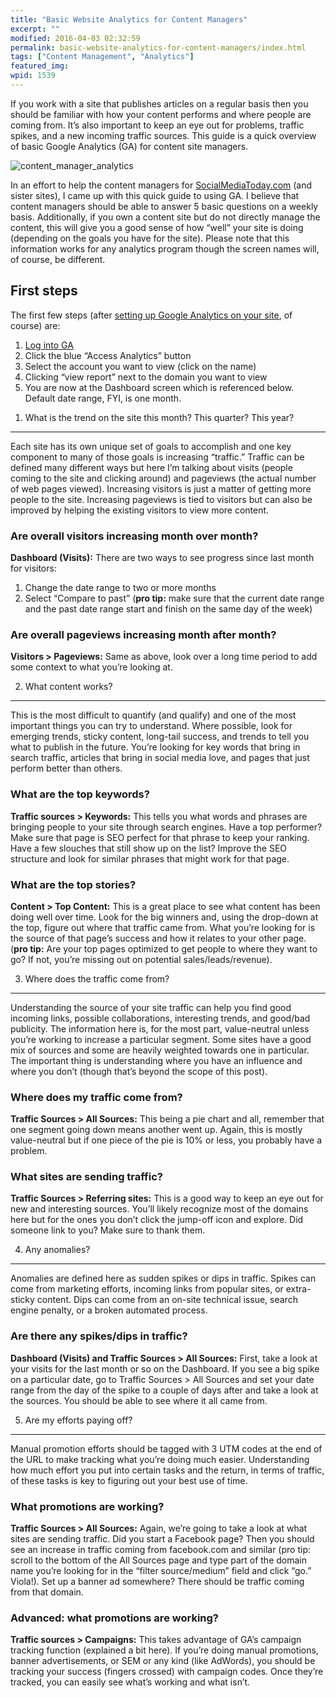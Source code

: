 ```yaml
---
title: "Basic Website Analytics for Content Managers"
excerpt: ""
modified: 2016-04-03 02:32:59
permalink: basic-website-analytics-for-content-managers/index.html
tags: ["Content Management", "Analytics"]
featured_img:
wpid: 1539
---
```



If you work with a site that publishes articles on a regular basis then you should be familiar with how your content performs and where people are coming from. It’s also important to keep an eye out for problems, traffic spikes, and a new incoming traffic sources. This guide is a quick overview of basic Google Analytics (GA) for content site managers.

![](/_images/2010/04/content_manager_analytics.png "content_manager_analytics")

In an effort to help the content managers for [SocialMediaToday.com](http://socialmediatoday.com) (and sister sites), I came up with this quick guide to using GA. I believe that content managers should be able to answer 5 basic questions on a weekly basis. Additionally, if you own a content site but do not directly manage the content, this will give you a good sense of how “well” your site is doing (depending on the goals you have for the site). Please note that this information works for any analytics program though the screen names will, of course, be different.

First steps
-----------

The first few steps (after [setting up Google Analytics on your site](http://www.google.com/support/googleanalytics/bin/answer.py?hl=en&answer=55488), of course) are:

1. [Log into GA](http://www.google.com/analytics)
2. Click the blue “Access Analytics” button
3. Select the account you want to view (click on the name)
4. Clicking “view report” next to the domain you want to view
5. You are now at the Dashboard screen which is referenced below. Default date range, FYI, is one month.

1) What is the trend on the site this month? This quarter? This year?
---------------------------------------------------------------------

Each site has its own unique set of goals to accomplish and one key component to many of those goals is increasing “traffic.” Traffic can be defined many different ways but here I’m talking about visits (people coming to the site and clicking around) and pageviews (the actual number of web pages viewed). Increasing visitors is just a matter of getting more people to the site. Increasing pageviews is tied to visitors but can also be improved by helping the existing visitors to view more content.<span style="text-decoration: underline;">  
</span>

### Are overall visitors increasing month over month?

**Dashboard (Visits):** There are two ways to see progress since last month for visitors:

1. Change the date range to two or more months
2. Select “Compare to past” (**pro tip:** make sure that the current date range and the past date range start and finish on the same day of the week)

### Are overall pageviews increasing month after month?

**Visitors &gt; Pageviews:** Same as above, look over a long time period to add some context to what you’re looking at.

2) What content works?
----------------------

This is the most difficult to quantify (and qualify) and one of the most important things you can try to understand. Where possible, look for emerging trends, sticky content, long-tail success, and trends to tell you what to publish in the future. You’re looking for key words that bring in search traffic, articles that bring in social media love, and pages that just perform better than others.

### What are the top keywords?

**Traffic sources &gt; Keywords:** This tells you what words and phrases are bringing people to your site through search engines. Have a top performer? Make sure that page is SEO perfect for that phrase to keep your ranking. Have a few slouches that still show up on the list? Improve the SEO structure and look for similar phrases that might work for that page.

### What are the top stories?

**Content &gt; Top Content:** This is a great place to see what content has been doing well over time. Look for the big winners and, using the drop-down at the top, figure out where that traffic came from. What you’re looking for is the source of that page’s success and how it relates to your other page. (**pro tip:** Are your top pages optimized to get people to where they want to go? If not, you’re missing out on potential sales/leads/revenue).

3) Where does the traffic come from?
------------------------------------

Understanding the source of your site traffic can help you find good incoming links, possible collaborations, interesting trends, and good/bad publicity. The information here is, for the most part, value-neutral unless you’re working to increase a particular segment. Some sites have a good mix of sources and some are heavily weighted towards one in particular. The important thing is understanding where you have an influence and where you don’t (though that’s beyond the scope of this post).

### Where does my traffic come from?

**Traffic Sources &gt; All Sources:** This being a pie chart and all, remember that one segment going down means another went up. Again, this is mostly value-neutral but if one piece of the pie is 10% or less, you probably have a problem.

### What sites are sending traffic?

**Traffic Sources &gt; Referring sites:** This is a good way to keep an eye out for new and interesting sources. You’ll likely recognize most of the domains here but for the ones you don’t click the jump-off icon and explore. Did someone link to you? Make sure to thank them.

4) Any anomalies?
-----------------

Anomalies are defined here as sudden spikes or dips in traffic. Spikes can come from marketing efforts, incoming links from popular sites, or extra-sticky content. Dips can come from an on-site technical issue, search engine penalty, or a broken automated process.

### Are there any spikes/dips in traffic?

**Dashboard (Visits) and Traffic Sources &gt; All Sources:** First, take a look at your visits for the last month or so on the Dashboard. If you see a big spike on a particular date, go to Traffic Sources &gt; All Sources and set your date range from the day of the spike to a couple of days after and take a look at the sources. You should be able to see where it all came from.

5) Are my efforts paying off?
-----------------------------

Manual promotion efforts should be tagged with 3 UTM codes at the end of the URL to make tracking what you’re doing much easier. Understanding how much effort you put into certain tasks and the return, in terms of traffic, of these tasks is key to figuring out your best use of time.

### What promotions are working?

**Traffic Sources &gt; All Sources:** Again, we’re going to take a look at what sites are sending traffic. Did you start a Facebook page? Then you should see an increase in traffic coming from facebook.com and similar (pro tip: scroll to the bottom of the All Sources page and type part of the domain name you’re looking for in the “filter source/medium” field and click “go.” Viola!). Set up a banner ad somewhere? There should be traffic coming from that domain.

### Advanced: what promotions are working?

**Traffic sources &gt; Campaigns:** This takes advantage of GA’s campaign tracking function (explained a bit here). If you’re doing manual promotions, banner advertisements, or SEM or any kind (like AdWords), you should be tracking your success (fingers crossed) with campaign codes. Once they’re tracked, you can easily see what’s working and what isn’t.
